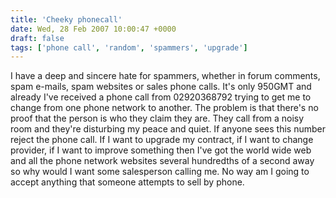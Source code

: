 ```yaml
---
title: 'Cheeky phonecall'
date: Wed, 28 Feb 2007 10:00:47 +0000
draft: false
tags: ['phone call', 'random', 'spammers', 'upgrade']
---
```


I have a deep and sincere hate for spammers, whether in forum comments, spam e-mails, spam websites or sales phone calls. It's only 950GMT and already I've received a phone call from 02920368792 trying to get me to change from one phone network to another. The problem is that there's no proof that the person is who they claim they are. They call from a noisy room and they're disturbing my peace and quiet. If anyone sees this number reject the phone call. If I want to upgrade my contract, if I want to change provider, if I want to improve something then I've got the world wide web and all the phone network websites several hundredths of a second away so why would I want some salesperson calling me. No way am I going to accept anything that someone attempts to sell by phone.
